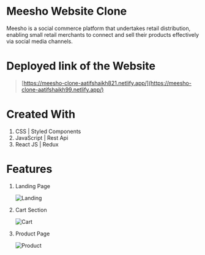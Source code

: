 # Meesho Website Clone

Meesho is a social commerce platform that undertakes retail distribution, enabling small retail merchants to connect and sell their products effectively via social media channels.


# Deployed link of the Website

> [https://meesho-clone-aatifshaikh821.netlify.app/](https://meesho-clone-aatifshaikh99.netlify.app/)

# Created With

1. CSS | Styled Components
2. JavaScript | Rest Api
3. React JS | Redux

# Features

1. Landing Page

   ![Landing](https://i.imgur.com/nKDTwTd.png)

2. Cart Section

   ![Cart](https://i.imgur.com/XfrAOt0.png)

3. Product Page

   ![Product](https://i.imgur.com/VlUxeVG.png)
   
   
